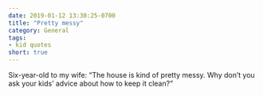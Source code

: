 ```yaml
---
date: 2019-01-12 13:30:25-0700
title: "Pretty messy"
category: General
tags:
- kid quotes
short: true
---
```


Six-year-old to my wife: “The house is kind of pretty messy. Why don’t you ask your kids’ advice about how to keep it clean?”
